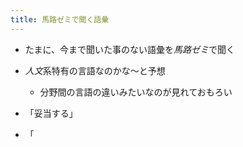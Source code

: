 ```yaml
---
title: 馬路ゼミで聞く語彙
---
```


* たまに、今まで聞いた事のない語彙を*馬路ゼミ*で聞く

* *人文*系特有の言語なのかな〜と予想
  
  * 分野間の言語の違いみたいなのが見れておもろい
* 「妥当する」

* 「
